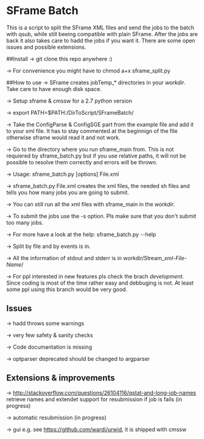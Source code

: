 # SFrame Batch

This is a script to split the SFrame XML files and send the jobs to the batch with qsub, while still beeing compatible with plain SFrame. After the jobs are back it also takes care to hadd the jobs if you want it.
There are some open issues and possible extensions.


##Install
-> git clone this repo anywhere :)

-> For convenience you might have to chmod a+x sframe_split.py 

##How to use
-> SFrame creates jobTemp_* directories in your *workdir*. Take care to have enough disk space.

-> Setup sframe & cmssw for a 2.7 python version 

-> export PATH=$PATH:/DirToScript/SFrameBatch/ 

-> Take the ConfigParse & ConfigSGE part from the example file and add it to your xml file. It has to stay commented at the beginnign of the file otherwise sframe would read it and not work.

-> Go to the directory where you run sframe_main from. This is not requiered by sframe_batch.py but if you use relative paths, it will not be possible to resolve them correctly and errors will be thrown.

-> Usage: sframe_batch.py [options] File.xml

-> sframe_batch.py File.xml creates the xml files, the needed sh files and tells you how many jobs you are going to submit.

-> You can still run all the xml files with sframe_main in the *workdir*.

-> To submit the jobs use the -s option. Pls make sure that you don't submit too many jobs. 

-> For more have a look at the help: sframe_batch.py --help

-> Split by file and by events is in.

-> All the information of stdout and stderr is in workdir/Stream_*xml-File-Name*/

-> For ppl interested in new features pls check the brach *development*. Since coding is most of the time rather easy and debbuging is not. At least some ppl using this branch would be very good. 

## Issues 
-> hadd throws some warnings

-> very few safety & sanity checks

-> Code documantation is missing

-> optparser deprecated should be changed to argparser

## Extensions & improvements

-> http://stackoverflow.com/questions/26104116/qstat-and-long-job-names retrieve names and extendet support for resubmission if job is fails (in progress)

-> automatic resubmission (in progress)

-> gui e.g. see https://github.com/wardi/urwid, it is shipped with cmssw
